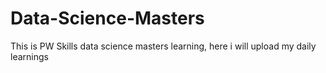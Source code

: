 # Data-Science-Masters
This is PW Skills data science masters learning, here i will upload my daily learnings

